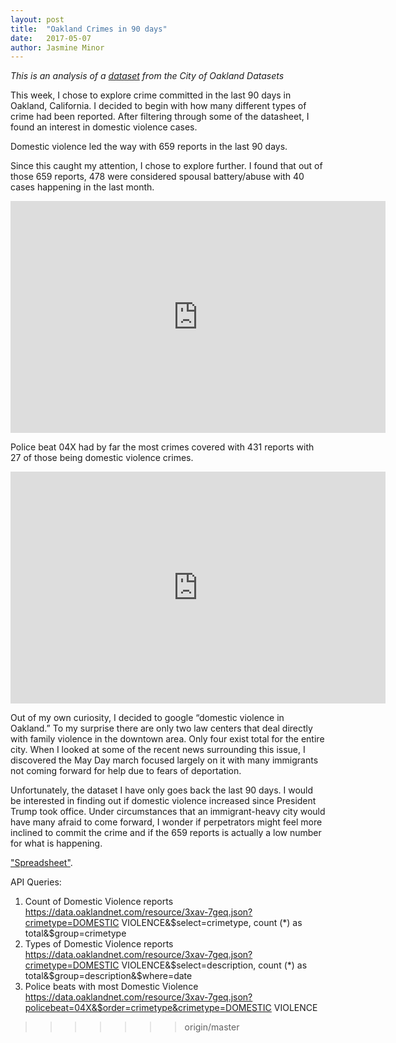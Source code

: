 ```yaml
---
layout: post
title:  "Oakland Crimes in 90 days"
date:   2017-05-07
author: Jasmine Minor
---
```


_This is an analysis of a [dataset](https://data.oaklandnet.com/Public-Safety/CrimeWatch-Maps-Past-90-Days/ym6k-rx7a/data) from the City of Oakland Datasets_

This week, I chose to explore crime committed in the last 90 days in Oakland, California. I decided to begin with how many different types of crime had been reported. After filtering through some of the datasheet, I found an interest in domestic violence cases.

Domestic violence led the way with 659 reports in the last 90 days.

Since this caught my attention, I chose to explore further. I found that out of those 659 reports, 478 were considered spousal battery/abuse with 40 cases happening in the last month.

<iframe width="600" height="371" seamless frameborder="0" scrolling="no" src="https://docs.google.com/spreadsheets/u/1/d/1bBq7q257tfKcRSxShIwNvxnq8USdD12rDDExD0bhWOQ/pubchart?oid=1496178475&format=interactive"></iframe>

Police beat 04X had by far the most crimes covered with 431 reports with 27 of those being domestic violence crimes.

<iframe width="600" height="371" seamless frameborder="0" scrolling="no" src="https://docs.google.com/spreadsheets/u/1/d/1DmQAUYIFJteJohHXnZ5RWVQYwNP8wloREhin75YD_vw/pubchart?oid=1840009112&format=interactive"></iframe>


Out of my own curiosity, I decided to google “domestic violence in Oakland.” To my surprise there are only two law centers that deal directly with family violence in the downtown area. Only four exist total for the entire city. When I looked at some of the recent news surrounding this issue, I discovered the May Day march focused largely on it with many immigrants not coming forward for help due to fears of deportation.

Unfortunately, the dataset I have only goes back the last 90 days. I would be interested in finding out if domestic violence increased since President Trump took office. Under circumstances that an immigrant-heavy city would have many afraid to come forward, I wonder if perpetrators might feel more inclined to commit the crime and if the 659 reports is actually a low number for what is happening.

["Spreadsheet"](https://docs.google.com/spreadsheets/d/1bBq7q257tfKcRSxShIwNvxnq8USdD12rDDExD0bhWOQ/edit#gid=165080352).

API Queries:
1. Count of Domestic Violence reports https://data.oaklandnet.com/resource/3xav-7geq.json?crimetype=DOMESTIC VIOLENCE&$select=crimetype, count (*) as total&$group=crimetype
2. Types of Domestic Violence reports	https://data.oaklandnet.com/resource/3xav-7geq.json?crimetype=DOMESTIC VIOLENCE&$select=description, count (*) as total&$group=description&$where=date
3. Police beats with most Domestic Violence	https://data.oaklandnet.com/resource/3xav-7geq.json?policebeat=04X&$order=crimetype&crimetype=DOMESTIC VIOLENCE




>>>>>>> origin/master
